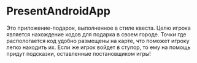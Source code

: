 # PresentAndroidApp
Это приложение-подарок, выполненное в стиле квеста. Целю игрока является нахождение кодов для подарка в своем городе.
Точки где распологается код удобно размещены на карте, что поможет игроку легко находить их.
Если же игрок войдет в ступор, то ему на помощь придут подсказки, оставленные постановщиком игры!

